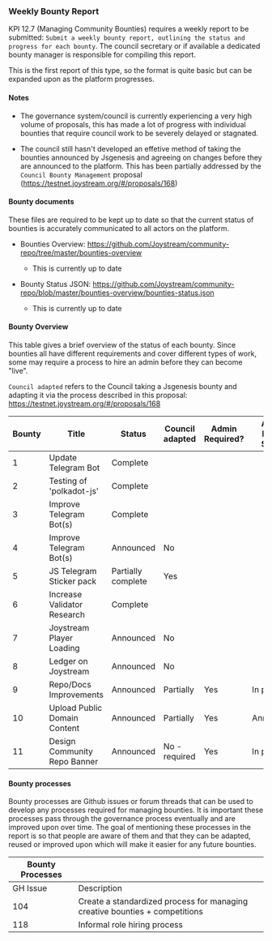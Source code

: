 ### Weekly Bounty Report

KPI 12.7 (Managing Community Bounties) requires a weekly report to be submitted: `Submit a weekly bounty report, outlining the status and progress for each bounty`. The council secretary or if available a dedicated bounty manager is responsible for compiling this report.

This is the first report of this type, so the format is quite basic but can be expanded upon as the platform progresses.

#### Notes
* The governance system/council is currently experiencing a very high volume of proposals, this has made a lot of progress with individual bounties that require council work to be severely delayed or stagnated.

* The council still hasn't developed an effetive method of taking the bounties announced by Jsgenesis and agreeing on changes before they are announced to the platform. This has been partially addressed by the `Council Bounty Management` proposal (https://testnet.joystream.org/#/proposals/168)


#### Bounty documents
These files are required to be kept up to date so that the current status of bounties is accurately communicated to all actors on the platform. 

* Bounties Overview: https://github.com/Joystream/community-repo/tree/master/bounties-overview
	
	* This is currently up to date

* Bounty Status JSON: https://github.com/Joystream/community-repo/blob/master/bounties-overview/bounties-status.json

	* This is currently up to date


#### Bounty Overview
This table gives a brief overview of the status of each bounty. Since bounties all have different requirements and cover different types of work, some may require a process to hire an admin before they can become "live".

`Council adapted` refers to the Council taking a Jsgenesis bounty and adapting it via the process described in this proposal: https://testnet.joystream.org/#/proposals/168

| Bounty | Title                        | Status             | Council adapted | Admin Required? | Admin Hiring Status | Any submissions? | % Complete |
|--------|------------------------------|--------------------|-----------------|-----------------|---------------------|------------------|------------|
| 1      | Update Telegram Bot          | Complete           |                 |                 |                     |                  |            |
| 2      | Testing of 'polkadot-js'     | Complete           |                 |                 |                     |                  |            |
| 3      | Improve Telegram Bot(s)      | Complete           |                 |                 |                     |                  |            |
| 4      | Improve Telegram Bot(s)      | Announced          | No              |                 |                     |                  |            |
| 5      | JS Telegram Sticker pack     | Partially complete | Yes             |                 |                     | Yes              | 83.30%     |
| 6      | Increase Validator Research  | Complete           |                 |                 |                     |                  |            |
| 7      | Joystream Player Loading     | Announced          | No              |                 |                     |                  |            |
| 8      | Ledger on Joystream          | Announced          | No              |                 |                     |                  |            |
| 9      | Repo/Docs Improvements       | Announced          | Partially       | Yes             | In progress           |                  | Continuous |
| 10     | Upload Public Domain Content | Announced          | Partially       | Yes             | Announced        |                  | Continuous |
| 11     | Design Community Repo Banner | Announced          | No - required   | Yes             | In progress         |                  | N/A        |

#### Bounty processes
Bounty processes are Github issues or forum threads that can be used to develop any processes required for managing bounties. It is important these processes pass through the governance process eventually and are improved upon over time. The goal of mentioning these processes in the report is so that people are aware of them and that they can be adapted, reused or improved upon which will make it easier for any future bounties.

| Bounty Processes |                                                                               |
|------------------|-------------------------------------------------------------------------------|
| GH Issue         | Description                                                                   |
| 104              | Create a standardized process for managing creative   bounties + competitions |
| 118              | Informal role hiring process                                                  |